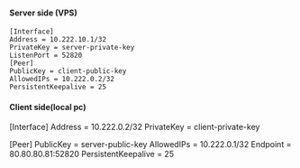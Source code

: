 #### Server side (VPS)

```
[Interface]
Address = 10.222.10.1/32
PrivateKey = server-private-key
ListenPort = 52820
[Peer]
PublicKey = client-public-key
AllowedIPs = 10.222.0.2/32
PersistentKeepalive = 25
```
#### Client side(local pc)

[Interface]
Address = 10.222.0.2/32
PrivateKey = client-private-key

[Peer]
PublicKey = server-public-key
AllowedIPs = 10.222.0.1/32
Endpoint = 80.80.80.81:52820
PersistentKeepalive = 25

